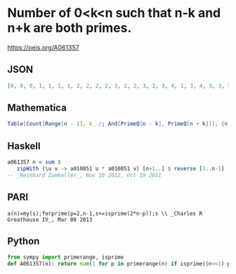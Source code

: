 # Number of 0<k<n such that n\-k and n\+k are both primes\.
https://oeis.org/A061357
## JSON
```JSON
[0, 0, 0, 1, 1, 1, 1, 2, 2, 2, 2, 3, 2, 2, 3, 2, 3, 4, 1, 3, 4, 3, 3, 5, 4, 3, 5, 3, 3, 6, 2, 5, 6, 2, 5, 6, 4, 5, 7, 4, 4, 8, 4, 4, 9, 4, 4, 7, 3, 6, 8, 5, 5, 8, 6, 7, 10, 6, 5, 12, 3, 5, 10, 3, 7, 9, 5, 5, 8, 7, 7, 11, 5, 5, 12, 4, 8, 11, 4, 8, 10, 5, 5, 13, 9, 6, 11, 7, 6, 14, 6, 8, 13, 5, 8, 11, 6, 9]
```
## Mathematica
```Mathematica
Table[Count[Range[n - 1], k_ /; And[PrimeQ[n - k], PrimeQ[n + k]]], {n, 98}] (* _Michael De Vlieger_, May 14 2016 *)
```
## Haskell
```Haskell
a061357 n = sum $
   zipWith (\u v -> a010051 u * a010051 v) [n+1..] $ reverse [1..n-1]
-- _Reinhard Zumkeller_, Nov 10 2012, Oct 19 2011
```
## PARI
```PARI
a(n)=my(s);forprime(p=2,n-1,s+=isprime(2*n-p));s \\ _Charles R Greathouse IV_, Mar 08 2013
```
## Python
```Python
from sympy import primerange, isprime
def A061357(n): return sum(1 for p in primerange(n) if isprime((n<<1)-p)) # _Chai Wah Wu_, Sep 03 2024
```
